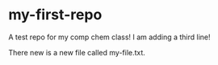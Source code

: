 # my-first-repo
A test repo for my comp chem class!
I am adding a third line!

There new is a new file called my-file.txt.